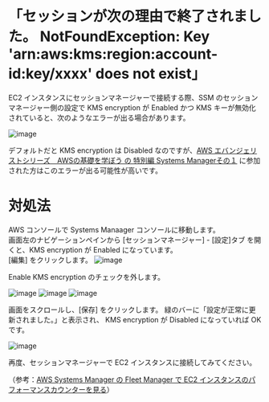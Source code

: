 # 「セッションが次の理由で終了されました。 NotFoundException: Key 'arn:aws:kms:region:account-id:key/xxxx' does not exist」

EC2 インスタンスにセッションマネージャーで接続する際、SSM のセッションマネージャー側の設定で KMS encryption が Enabled かつ KMS キーが無効化されていると、次のようなエラーが出る場合があります。

![image](https://user-images.githubusercontent.com/86865300/189295204-c42819d1-226d-4687-8f53-a5d2b88031cb.png)

デフォルトだと KMS encryption は Disabled なのですが、[AWS エバンジェリストシリーズ　AWSの基礎を学ぼう の 特別編 Systems Managerその１](https://awsbasics.connpass.com/event/253403/) に参加された方はこのエラーが出る可能性が高いです。

# 対処法
AWS コンソールで Systems Manaager コンソールに移動します。  
画面左のナビゲーションペインから [セッションマネージャー] - [設定]タブ を開くと、KMS encryption が Enabled になっています。  
[編集]  をクリックします。
![image](https://user-images.githubusercontent.com/86865300/189297253-52f8654a-11f2-4126-a681-37a4ac143878.png)

Enable KMS encryption のチェックを外します。

![image](https://user-images.githubusercontent.com/86865300/189297944-688efa13-42fc-41a3-8fb5-0da1e78be3f2.png)
![image](https://user-images.githubusercontent.com/86865300/189298110-acac8552-b136-4e5a-be8d-d2038672a5a5.png)
![image](https://user-images.githubusercontent.com/86865300/189298285-f6acff1a-41ce-4cdf-8a67-900f61f824d7.png)

画面をスクロールし、[保存] をクリックします。
緑のバーに「設定が正常に更新されました。」と表示され、 KMS encryption が Disabled になっていれば OK です。

![image](https://user-images.githubusercontent.com/86865300/189298470-a402ec94-c4f7-4303-a767-fdf24041512a.png)

再度、セッションマネージャーで EC2 インスタンスに接続してみてください。

（参考：[AWS Systems Manager の Fleet Manager で EC2 インスタンスのパフォーマンスカウンターを見る](https://qiita.com/emiki/items/dd3ea1991d3a618ed028)）

